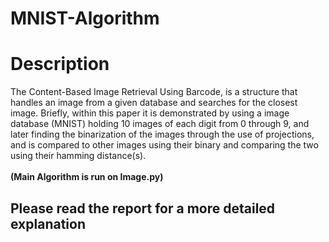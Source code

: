 # MNIST-Algorithm
<h1> Description </h1>
The Content-Based Image Retrieval Using Barcode, is a structure that handles an image from a given database and searches for the closest image.  Briefly, within this paper it is demonstrated by using a image database (MNIST) holding 10 images of each digit from 0 through 9, and later finding the binarization of the images through the use of projections, and is compared to other images using their binary and comparing the two using their hamming distance(s). <br /> <br /> <b>(Main Algorithm is run on Image.py) </b>
<br />
<h2> Please read the report for a more detailed explanation <a href="https://github.com/AarezAnsari/MNIST-Algorithm/blob/604e4f1983a05d8f323aeeda9dda5eeda5e1ccf7/MNIST-Algorithm%20Report.pdf
  "></h2>
